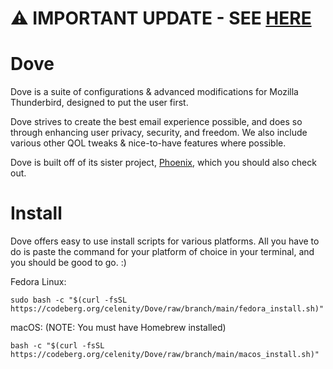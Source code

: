 # ⚠️ **IMPORTANT UPDATE** - SEE [HERE](https://codeberg.org/celenity/Dove/issues/1)

# Dove

Dove is a suite of configurations & advanced modifications for Mozilla Thunderbird, designed to put the user first.

Dove strives to create the best email experience possible, and does so through enhancing user privacy, security, and freedom. We also include various other QOL tweaks & nice-to-have features where possible.

Dove is built off of its sister project, [Phoenix](https://codeberg.org/celenity/Phoenix), which you should also check out.

# Install

Dove offers easy to use install scripts for various platforms. All you have to do is paste the command for your platform of choice in your terminal, and you should be good to go. :)

Fedora Linux:

`sudo bash -c "$(curl -fsSL https://codeberg.org/celenity/Dove/raw/branch/main/fedora_install.sh)"`

macOS: (NOTE: You must have Homebrew installed)

`bash -c "$(curl -fsSL https://codeberg.org/celenity/Dove/raw/branch/main/macos_install.sh)"`